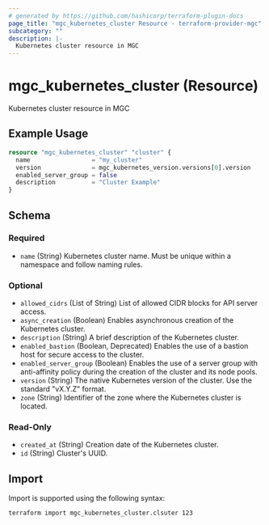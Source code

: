 ```yaml
---
# generated by https://github.com/hashicorp/terraform-plugin-docs
page_title: "mgc_kubernetes_cluster Resource - terraform-provider-mgc"
subcategory: ""
description: |-
  Kubernetes cluster resource in MGC
---
```


# mgc_kubernetes_cluster (Resource)

Kubernetes cluster resource in MGC

## Example Usage

```terraform
resource "mgc_kubernetes_cluster" "cluster" {
  name                 = "my_cluster"
  version              = mgc_kubernetes_version.versions[0].version
  enabled_server_group = false
  description          = "Cluster Example"
}
```

<!-- schema generated by tfplugindocs -->
## Schema

### Required

- `name` (String) Kubernetes cluster name. Must be unique within a namespace and follow naming rules.

### Optional

- `allowed_cidrs` (List of String) List of allowed CIDR blocks for API server access.
- `async_creation` (Boolean) Enables asynchronous creation of the Kubernetes cluster.
- `description` (String) A brief description of the Kubernetes cluster.
- `enabled_bastion` (Boolean, Deprecated) Enables the use of a bastion host for secure access to the cluster.
- `enabled_server_group` (Boolean) Enables the use of a server group with anti-affinity policy during the creation of the cluster and its node pools.
- `version` (String) The native Kubernetes version of the cluster. Use the standard "vX.Y.Z" format.
- `zone` (String) Identifier of the zone where the Kubernetes cluster is located.

### Read-Only

- `created_at` (String) Creation date of the Kubernetes cluster.
- `id` (String) Cluster's UUID.

## Import

Import is supported using the following syntax:

```shell
terraform import mgc_kubernetes_cluster.clsuter 123
```
